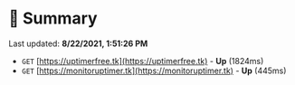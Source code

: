 # 📖 Summary
Last updated: **8/22/2021, 1:51:26 PM**

- `GET` [https://uptimerfree.tk](https://uptimerfree.tk) - **Up** (1824ms)
- `GET` [https://monitoruptimer.tk](https://monitoruptimer.tk) - **Up** (445ms)
